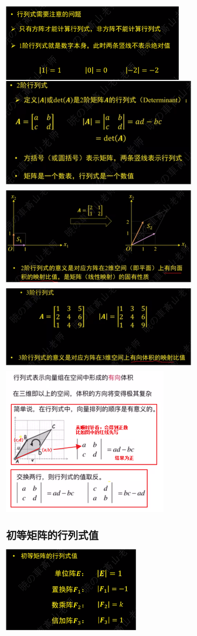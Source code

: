 ![](../photo/Pasted%20image%2020240617141748.png)
![](../photo/Pasted%20image%2020240220184907.png)

![](../photo/Pasted%20image%2020240220185018.png)

![](../photo/Pasted%20image%2020240220185035.png)

![](../photo/Pasted%20image%2020240308123315.png)
# 初等矩阵的行列式值
![](../photo/Pasted%20image%2020240617151214.png)